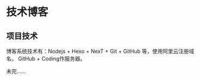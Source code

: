 # 技术博客

## 项目技术

博客系统技术有：Nodejs + Hexo + NexT + Git + GitHub 等，使用阿里云注册域名， GitHub + Coding作服务器。

未完……












































